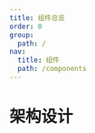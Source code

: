 ```yaml
---
title: 组件总览
order: 0
group:
  path: /
nav:
  title: 组件
  path: /components
---
```


# 架构设计

<!-- ProComponents 是基于 Ant Design 而开发的模板组件，提供了更高级别的抽象支持，开箱即用。可以显著的提升制作 CRUD 页面的效率，更加专注于页面。

- [ProSkeleton](/components/skeleton) 页面级别的骨架屏
- [X6-React](/components/x6-react) x6的react版本 -->
